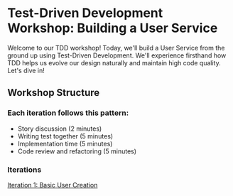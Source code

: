 # Test-Driven Development Workshop: Building a User Service

Welcome to our TDD workshop! Today, we'll build a User Service from the ground up using Test-Driven Development. 
We'll experience firsthand how TDD helps us evolve our design naturally and maintain high code quality. Let's dive in!

## Workshop Structure

### Each iteration follows this pattern:

- Story discussion (2 minutes)
- Writing test together (5 minutes)
- Implementation time (5 minutes)
- Code review and refactoring (5 minutes)

### Iterations
[Iteration 1: Basic User Creation](01-basic-user-creation/README.md)